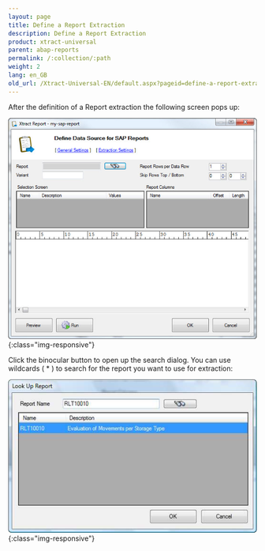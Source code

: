 ```yaml
---
layout: page
title: Define a Report Extraction
description: Define a Report Extraction
product: xtract-universal
parent: abap-reports
permalink: /:collection/:path
weight: 2
lang: en_GB
old_url: /Xtract-Universal-EN/default.aspx?pageid=define-a-report-extraction
---
```


After the definition of a Report extraction the following screen pops up:

![Abap-Report-Define-Data-Source](/img/content/Abap-Report-Define-Data-Source.jpg){:class="img-responsive"}

Click the binocular button to open up the search dialog. You can use wildcards ( * ) to search for the report you want to use for extraction:

![Look-Up-Report](/img/content/Look-Up-Report.png){:class="img-responsive"}